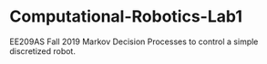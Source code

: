 # Computational-Robotics-Lab1
EE209AS Fall 2019
Markov Decision Processes to control a simple discretized robot.
